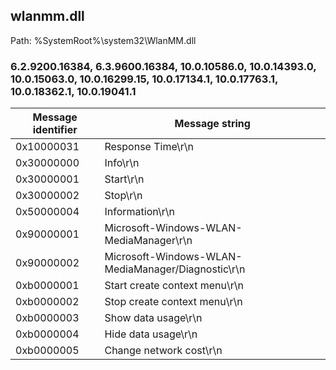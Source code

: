 ## wlanmm.dll

Path: %SystemRoot%\system32\WlanMM.dll

### 6.2.9200.16384, 6.3.9600.16384, 10.0.10586.0, 10.0.14393.0, 10.0.15063.0, 10.0.16299.15, 10.0.17134.1, 10.0.17763.1, 10.0.18362.1, 10.0.19041.1

Message identifier | Message string
--- | ---
0x10000031 | Response Time\r\n
0x30000000 | Info\r\n
0x30000001 | Start\r\n
0x30000002 | Stop\r\n
0x50000004 | Information\r\n
0x90000001 | Microsoft-Windows-WLAN-MediaManager\r\n
0x90000002 | Microsoft-Windows-WLAN-MediaManager/Diagnostic\r\n
0xb0000001 | Start create context menu\r\n
0xb0000002 | Stop create context menu\r\n
0xb0000003 | Show data usage\r\n
0xb0000004 | Hide data usage\r\n
0xb0000005 | Change network cost\r\n
